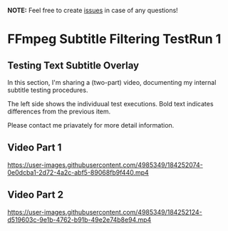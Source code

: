 **NOTE:** Feel free to create [issues](https://github.com/softworkz/SubtitleFilteringDemos/issues?q=is%3Aissue+is%3Aopen+sort%3Aupdated-desc) in case of any questions!

# FFmpeg Subtitle Filtering TestRun 1
## Testing Text Subtitle Overlay

In this section, I'm sharing a (two-part) video, documenting my internal subtitle testing procedures.

The left side shows the individuual test executions. Bold text indicates differences from the previous item.

Please contact me priavately for more detail information.

## Video Part 1


https://user-images.githubusercontent.com/4985349/184252074-0e0dcba1-2d72-4a2c-abf5-89068fb9f440.mp4

## Video Part 2


https://user-images.githubusercontent.com/4985349/184252124-d519603c-9e1b-4762-b91b-49e2e74b8e94.mp4

